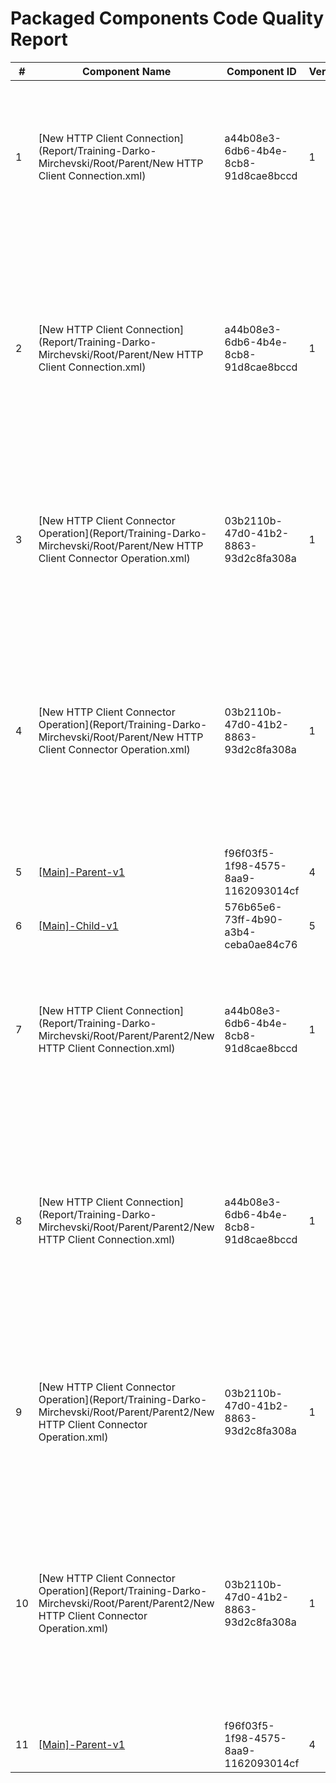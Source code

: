 # Packaged Components Code Quality Report
|#|Component Name|Component ID|Version|Type|Issue|Issue Type|Priority|
|---|---|---|---|---|---|---|---|
|1|[New HTTP Client Connection](Report/Training-Darko-Mirchevski/Root/Parent/New HTTP Client Connection.xml)|a44b08e3-6db6-4b4e-8cb8-91d8cae8bccd|1|connector-settings|Component names must not start with "New " which is Boomi"s default. They should be named to have a accurate description.|BUG|MAJOR|
|2|[New HTTP Client Connection](Report/Training-Darko-Mirchevski/Root/Parent/New HTTP Client Connection.xml)|a44b08e3-6db6-4b4e-8cb8-91d8cae8bccd|1|connector-settings|The name of connection components must include square brackets ([]) with uppercase text inside (e.g., [Salesforce], [Leads], [SAP]). This rule ensures compliance with CHG naming conventions.|CODE_SMELL|MINOR|
|3|[New HTTP Client Connector Operation](Report/Training-Darko-Mirchevski/Root/Parent/New HTTP Client Connector Operation.xml)|03b2110b-47d0-41b2-8863-93d2c8fa308a|1|connector-action|Component names must not start with "New " which is Boomi"s default. They should be named to have a accurate description.|BUG|MAJOR|
|4|[New HTTP Client Connector Operation](Report/Training-Darko-Mirchevski/Root/Parent/New HTTP Client Connector Operation.xml)|03b2110b-47d0-41b2-8863-93d2c8fa308a|1|connector-action|The name of connection operation must include square brackets ([]) with uppercase text inside (e.g., [Salesforce], [Leads], [SAP]). This rule ensures compliance with CHG naming conventions.|CODE_SMELL|MINOR|
|5|[[Main]-Parent-v1](Report/Training-Darko-Mirchevski/Root/Parent/[Main]-Parent-v1.xml)|f96f03f5-1f98-4575-8aa9-1162093014cf|4|process|Process description should be set|CODE_SMELL|MINOR|
|6|[[Main]-Child-v1](Report/Training-Darko-Mirchevski/Root/Parent/Child/[Main]-Child-v1.xml)|576b65e6-73ff-4b90-a3b4-ceba0ae84c76|5|process|Process description should be set|CODE_SMELL|MINOR|
|7|[New HTTP Client Connection](Report/Training-Darko-Mirchevski/Root/Parent/Parent2/New HTTP Client Connection.xml)|a44b08e3-6db6-4b4e-8cb8-91d8cae8bccd|1|connector-settings|Component names must not start with "New " which is Boomi"s default. They should be named to have a accurate description.|BUG|MAJOR|
|8|[New HTTP Client Connection](Report/Training-Darko-Mirchevski/Root/Parent/Parent2/New HTTP Client Connection.xml)|a44b08e3-6db6-4b4e-8cb8-91d8cae8bccd|1|connector-settings|The name of connection components must include square brackets ([]) with uppercase text inside (e.g., [Salesforce], [Leads], [SAP]). This rule ensures compliance with CHG naming conventions.|CODE_SMELL|MINOR|
|9|[New HTTP Client Connector Operation](Report/Training-Darko-Mirchevski/Root/Parent/Parent2/New HTTP Client Connector Operation.xml)|03b2110b-47d0-41b2-8863-93d2c8fa308a|1|connector-action|Component names must not start with "New " which is Boomi"s default. They should be named to have a accurate description.|BUG|MAJOR|
|10|[New HTTP Client Connector Operation](Report/Training-Darko-Mirchevski/Root/Parent/Parent2/New HTTP Client Connector Operation.xml)|03b2110b-47d0-41b2-8863-93d2c8fa308a|1|connector-action|The name of connection operation must include square brackets ([]) with uppercase text inside (e.g., [Salesforce], [Leads], [SAP]). This rule ensures compliance with CHG naming conventions.|CODE_SMELL|MINOR|
|11|[[Main]-Parent-v1](Report/Training-Darko-Mirchevski/Root/Parent/Parent2/[Main]-Parent-v1.xml)|f96f03f5-1f98-4575-8aa9-1162093014cf|4|process|Process description should be set|CODE_SMELL|MINOR|
